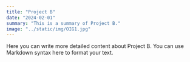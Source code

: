 ```yaml
---
title: "Project B"
date: "2024-02-01"
summary: "This is a summary of Project B."
image: "../static/img/OIG1.jpg"
---
```


Here you can write more detailed content about Project B. You can use Markdown syntax here to format your text.
